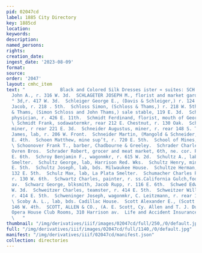 ```yaml
---
pid: 02047cd
label: 1885 City Directory
key: 1885cd
location: 
keywords: 
description: 
named_persons: 
rights: 
creation_date: 
ingest_date: '2023-08-09'
format: 
source: 
order: '2047'
layout: cmhc_item
text: "             Black and Colored Silk Dresses ister « suites: SCH 216 SCO ~  Schlageter
  John A., r. 316 W. 3d.  SCHLAGETER JOSEPH M., florist and market gardener, 421 W.
  ° 3d,r. 417 W. 3d.  Schleiger George E., (Davis & Schleiger,) r. 124 EK. 3d.  Schloss
  Jacob, r. 218 . 5th.  Schloss Simon, (Schloss & Thams,) r. 218 W. 5th.  Schloss
  & Thams, (Simon Schloss and John Thams,) sale stable, 119 E. 3d.  Schmidinger Joseph,
  physician, r. 426 E. 11th.  Schmidt Ferdinand, florist, mouth of Georgia Gulch.
  \ Schmidt Frank, sodawatermkr, rear 212 E. Chestnut, r. 130 Oak.  Schneeborger David,
  miner, r rear 221 E. 3d.  Schneider Augustus, miner, r. rear 148 S. Toledo av.  Schneider
  James, lab, r. 206 W. Front.  Schneider Martin, (Mangold & Schneider,) r. rear 724
  E. 4th.  Schoen Matthew, mine sup’t, r. 720 E. 5th.  School of Mines, 110 EH. 4th.
  \ Schoonover Frank T., barber, Chadbourne & Greeley.  Schrader Charles, painter,
  Ovren Bros.  Schrader Robert, grocer and meat market, 6th, ne. cor. Poplar, r. 215
  E. 6th.  Schroy Benjamin F., wagonmkr, r. 615 W. 2d.  Schultz A., lab, American
  Smelter.  Schultz George, lab, Harrison Red. Wks.  Schultz Henry, miner, r. head
  E. 5th.  Schultz Joseph, lab, bds. Milwaukee House.  Schultze Herman, upholsterer,
  132 E. 5th.  Schulz Max, lab, La Plata Smelter.  Schumacher Charles P., mining,
  r. 130 W. 6th.  Schwartz Charles, painter, r. ss.California Gulch,foot Harrison
  av.  Schwarz George, blksmith, Jacob Rupp, r. 116 E. 6th.  Schwed Edward, r. 317
  W. 3d.  Schweitzer Charles, teamster, r. 414 E. 5th.  Schweitzer William, teamster,
  r. 414 E. 5th.  Schweninger Joseph, wagonmkr, C. Leitzmann, r. rear 143 W. Elm.
  \ Scoby A. L., lab, bds. Cadillac House.  Scott Alexander E., (Scott & Allen,) r.
  146 W. 4th.  SCOTT, ALLEN & CO., (A. E. Scott, Cy. Allen and T. J. Dun- can,) prop’rs
  Opera House Club Rooms, 310 Harrison av.  Life and Accident Insurance, GEO. 0. KEELER
  \   "
thumbnail: "/img/derivatives/iiif/images/02047cd/full/250,/0/default.jpg"
full: "/img/derivatives/iiif/images/02047cd/full/1140,/0/default.jpg"
manifest: "/img/derivatives/iiif/02047cd/manifest.json"
collection: directories
---
```

